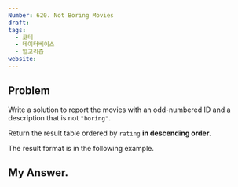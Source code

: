 ```yaml
---
Number: 620. Not Boring Movies
draft: 
tags:
  - 코테
  - 데이터베이스
  - 알고리즘
website:
---
```

## Problem
Write a solution to report the movies with an odd-numbered ID and a description that is not `"boring"`.

Return the result table ordered by `rating` **in descending order**.

The result format is in the following example.


## My Answer.
```python

```
